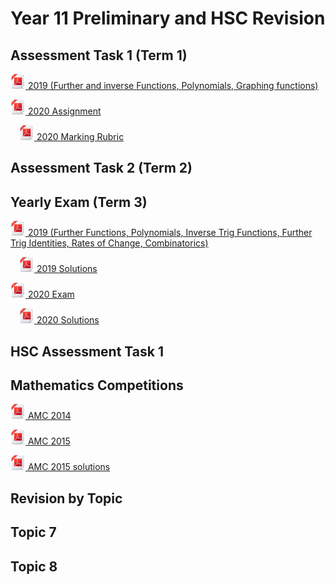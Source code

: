 # Year 11 Preliminary and HSC Revision

## Assessment Task 1 (Term 1)

[![](../../../../../media/f/pdf-24.png) 2019 (Further and inverse Functions, Polynomials, Graphing functions)](img-708103940.pdf)

[![](../../../../../media/f/pdf-24.png) 2020 Assignment](11MA1%20AT1%202020%20%28Assignment%29.pdf)

&emsp;[![](../../../../../media/f/pdf-24.png) 2020 Marking Rubric](Marking%20Guidelines.pdf)

## Assessment Task 2 (Term 2)

## Yearly Exam (Term 3)

[![](../../../../../media/f/pdf-24.png) 2019 (Further Functions, Polynomials, Inverse Trig Functions, Further Trig Identities, Rates of Change, Combinatorics)](img-612161507.pdf)

&emsp;[![](../../../../../media/f/pdf-24.png) 2019 Solutions](img-616091342.pdf)

[![](../../../../../media/f/pdf-24.png) 2020 Exam](Year%2011%20Yearly%20Exam%20Extension%201%202020.pdf)

&emsp;[![](../../../../../media/f/pdf-24.png) 2020 Solutions](Year%2011%20Yearly%20Solutions%20Extension%201%202020%20%281%29.pdf)

## HSC Assessment Task 1

## Mathematics Competitions

[![](../../../../../media/f/pdf-24.png) AMC 2014](img-726160223.pdf)

[![](../../../../../media/f/pdf-24.png) AMC 2015](img-726154605.pdf)

[![](../../../../../media/f/pdf-24.png) AMC 2015 solutions](img-726154618.pdf)

## Revision by Topic

## Topic 7

## Topic 8

